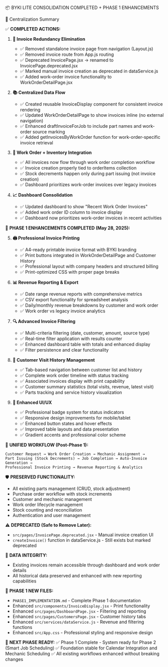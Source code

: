📦 BYKI LITE CONSOLIDATION COMPLETED + PHASE 1 ENHANCEMENTS

🎯 Centralization Summary

✅ **COMPLETED ACTIONS:**

1. **🔁 Invoice Redundancy Elimination**
   - ✅ Removed standalone invoice page from navigation (Layout.js)
   - ✅ Removed invoice route from App.js routing
   - ✅ Deprecated InvoicePage.jsx → renamed to InvoicePage.deprecated.jsx
   - ✅ Marked manual invoice creation as deprecated in dataService.js
   - ✅ Added work-order invoice functionality to WorkOrderDetailPage.jsx

2. **📚 Centralized Data Flow**
   - ✅ Created reusable InvoiceDisplay component for consistent invoice rendering
   - ✅ Updated WorkOrderDetailPage to show invoices inline (no external navigation)
   - ✅ Enhanced draftInvoiceForJob to include part names and work-order source marking
   - ✅ Added getInvoicesByWorkOrder function for work-order-specific invoice retrieval

3. **🔗 Work Order + Inventory Integration**
   - ✅ All invoices now flow through work order completion workflow
   - ✅ Invoice creation properly tied to orderItems collection
   - ✅ Stock decrements happen only during part issuing (not invoice creation)
   - ✅ Dashboard prioritizes work-order invoices over legacy invoices

4. **📈 Dashboard Consolidation**
   - ✅ Updated dashboard to show "Recent Work Order Invoices"
   - ✅ Added work order ID column to invoice display
   - ✅ Dashboard now prioritizes work-order invoices in recent activities

🚀 **PHASE 1 ENHANCEMENTS COMPLETED (May 28, 2025):**

5. **🖨️ Professional Invoice Printing**
   - ✅ A4-ready printable invoice format with BYKI branding
   - ✅ Print buttons integrated in WorkOrderDetailPage and Customer History
   - ✅ Professional layout with company headers and structured billing
   - ✅ Print-optimized CSS with proper page breaks

6. **📊 Revenue Reporting & Export**
   - ✅ Date range revenue reports with comprehensive metrics
   - ✅ CSV export functionality for spreadsheet analysis
   - ✅ Daily/monthly revenue breakdowns by customer and work order
   - ✅ Work order vs legacy invoice analytics

7. **🔍 Advanced Invoice Filtering**
   - ✅ Multi-criteria filtering (date, customer, amount, source type)
   - ✅ Real-time filter application with results counter
   - ✅ Enhanced dashboard table with totals and enhanced display
   - ✅ Filter persistence and clear functionality

8. **👥 Customer Visit History Management**
   - ✅ Tab-based navigation between customer list and history
   - ✅ Complete work order timeline with status tracking
   - ✅ Associated invoices display with print capability
   - ✅ Customer summary statistics (total visits, revenue, latest visit)
   - ✅ Parts tracking and service history visualization

9. **🎨 Enhanced UI/UX**
   - ✅ Professional badge system for status indicators
   - ✅ Responsive design improvements for mobile/tablet
   - ✅ Enhanced button states and hover effects
   - ✅ Improved table layouts and data presentation
   - ✅ Gradient accents and professional color scheme

🎯 **UNIFIED WORKFLOW (Post-Phase 1):**

```
Customer Request → Work Order Creation → Mechanic Assignment → 
Part Issuing (Stock Decrements) → Job Completion → Auto-Invoice Generation →
Professional Invoice Printing → Revenue Reporting & Analytics
```

🛡️ **PRESERVED FUNCTIONALITY:**
- All existing parts management (CRUD, stock adjustment)
- Purchase order workflow with stock increments
- Customer and mechanic management
- Work order lifecycle management
- Stock counting and reconciliation
- Authentication and user management

⚠️ **DEPRECATED (Safe to Remove Later):**
- `src/pages/InvoicePage.deprecated.jsx` - Manual invoice creation UI
- `createInvoice()` function in dataService.js - Still exists but marked deprecated

🔄 **DATA INTEGRITY:**
- Existing invoices remain accessible through dashboard and work order details
- All historical data preserved and enhanced with new reporting capabilities

📁 **PHASE 1 NEW FILES:**
- `PHASE1_IMPLEMENTATION.md` - Complete Phase 1 documentation
- Enhanced `src/components/InvoiceDisplay.jsx` - Print functionality
- Enhanced `src/pages/DashboardPage.jsx` - Filtering and reporting
- Enhanced `src/pages/CustomersPage.jsx` - Customer history tabs
- Enhanced `src/services/dataService.js` - Revenue and filtering functions
- Enhanced `src/App.css` - Professional styling and responsive design

🎯 **NEXT PHASE READY:**
✅ Phase 1 Complete - System ready for Phase 2 (Smart Job Scheduling)
✅ Foundation stable for Calendar Integration and Mechanic Scheduling
✅ All existing workflows enhanced without breaking changes
